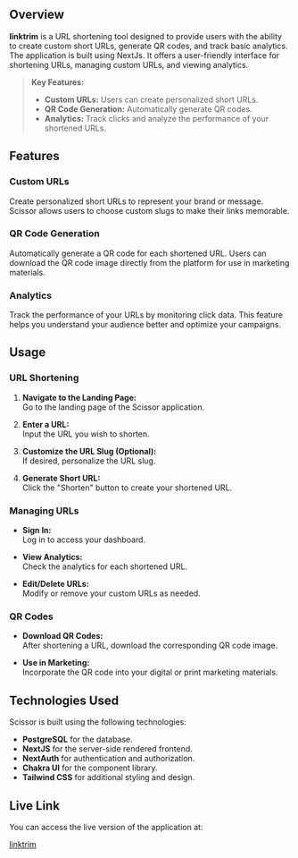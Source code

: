 ## Overview

**linktrim** is a URL shortening tool designed to provide users with the ability to create custom short URLs, generate QR codes, and track basic analytics. The application is built using NextJs. It offers a user-friendly interface for shortening URLs, managing custom URLs, and viewing analytics.

> **Key Features:**
> - **Custom URLs:** Users can create personalized short URLs.
> - **QR Code Generation:** Automatically generate QR codes.
> - **Analytics:** Track clicks and analyze the performance of your shortened URLs.

## Features

### Custom URLs

Create personalized short URLs to represent your brand or message. Scissor allows users to choose custom slugs to make their links memorable.

### QR Code Generation

Automatically generate a QR code for each shortened URL. Users can download the QR code image directly from the platform for use in marketing materials.

### Analytics

Track the performance of your URLs by monitoring click data. This feature helps you understand your audience better and optimize your campaigns.

## Usage

### URL Shortening

1. **Navigate to the Landing Page:**  
   Go to the landing page of the Scissor application.

2. **Enter a URL:**  
   Input the URL you wish to shorten.

3. **Customize the URL Slug (Optional):**  
   If desired, personalize the URL slug.

4. **Generate Short URL:**  
   Click the "Shorten" button to create your shortened URL.

### Managing URLs

* **Sign In:**  
  Log in to access your dashboard.

* **View Analytics:**  
  Check the analytics for each shortened URL.

* **Edit/Delete URLs:**  
  Modify or remove your custom URLs as needed.

### QR Codes

* **Download QR Codes:**  
  After shortening a URL, download the corresponding QR code image.

* **Use in Marketing:**  
  Incorporate the QR code into your digital or print marketing materials.

## Technologies Used

Scissor is built using the following technologies:

- **PostgreSQL** for the database.
- **NextJS** for the server-side rendered frontend.
- **NextAuth** for authentication and authorization.
- **Chakra UI** for the component library.
- **Tailwind CSS** for additional styling and design.

## Live Link

You can access the live version of the application at:

[linktrim](https://linktrim.vercel.app)